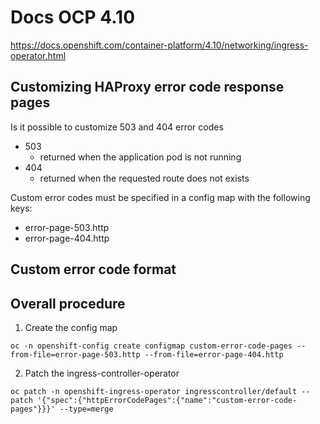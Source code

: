 # Docs OCP 4.10 
https://docs.openshift.com/container-platform/4.10/networking/ingress-operator.html

## Customizing HAProxy error code response pages

Is it possible to customize 503 and 404 error codes

- 503
  - returned when the application pod is not running
- 404
  - returned when the requested route does not exists

Custom error codes must be specified in a config map with the following keys:

- error-page-503.http
- error-page-404.http

## Custom error code format


## Overall procedure 

1) Create the config map

```
oc -n openshift-config create configmap custom-error-code-pages --from-file=error-page-503.http --from-file=error-page-404.http
```

2) Patch the ingress-controller-operator

```
oc patch -n openshift-ingress-operator ingresscontroller/default --patch '{"spec":{"httpErrorCodePages":{"name":"custom-error-code-pages"}}}' --type=merge
```

